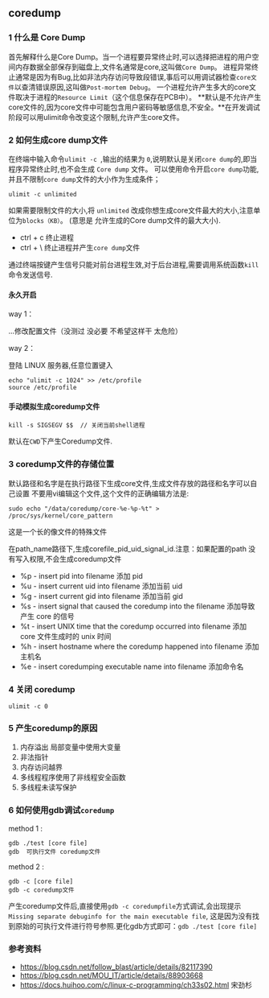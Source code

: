 ## coredump

### 1 什么是 Core Dump

首先解释什么是Core Dump。当一个进程要异常终止时,可以选择把进程的用户空间内存数据全部保存到磁盘上,文件名通常是core,这叫做`Core Dump`。
进程异常终止通常是因为有Bug,比如非法内存访问导致段错误,事后可以用调试器检查`core文件`以查清错误原因,这叫做`Post-mortem Debug`。
一个进程允许产生多大的core文件取决于进程的`Resource Limit`（这个信息保存在PCB中）。
**默认是不允许产生core文件的,因为core文件中可能包含用户密码等敏感信息,不安全。**在开发调试阶段可以用ulimit命令改变这个限制,允许产生core文件。

### 2 如何生成core dump文件

在终端中输入命令`ulimit -c `,输出的结果为 `0`,说明默认是关闭`core dump`的,即当程序异常终止时,也不会生成 `Core dump` 文件。
可以使用命令开启`core dump`功能,并且不限制`core dump`文件的大小作为生成条件； 

    ulimit -c unlimited 

如果需要限制文件的大小,将 `unlimited` 改成你想生成core文件最大的大小,注意单位为`blocks（KB）`。
(意思是 允许生成的Core dump文件的最大大小).

 - ctrl + c 终止进程
 - ctrl + \ 终止进程并产生`core dump`文件
 
通过终端按键产生信号只能对前台进程生效,对于后台进程,需要调用系统函数`kill`命令发送信号.

#### 永久开启 

way 1：

...修改配置文件（没测过  没必要 不希望这样干 太危险）

way 2：

登陆 LINUX 服务器,任意位置键入

    echo "ulimit -c 1024" >> /etc/profile
    source /etc/profile

#### 手动模拟生成coredump文件

    kill -s SIGSEGV $$  // 关闭当前shell进程

默认在`CWD`下产生Coredump文件.

### 3 coredump文件的存储位置

默认路径和名字是在执行路径下生成core文件,生成文件存放的路径和名字可以自己设置
不要用vi编辑这个文件,这个文件的正确编辑方法是:

    sudo echo "/data/coredump/core-%e-%p-%t" > /proc/sys/kernel/core_pattern

这是一个长的像文件的特殊文件

在path_name路径下,生成corefile_pid_uid_signal_id.注意：如果配置的path 没有写入权限,不会生成coredump文件

 - %p - insert pid into filename 添加 pid
 - %u - insert current uid into filename 添加当前 uid
 - %g - insert current gid into filename 添加当前 gid
 - %s - insert signal that caused the coredump into the filename 添加导致产生 core 的信号
 - %t - insert UNIX time that the coredump occurred into filename 添加 core 文件生成时的 unix 时间
 - %h - insert hostname where the coredump happened into filename 添加主机名
 - %e - insert coredumping executable name into filename 添加命令名

### 4 关闭 coredump

    ulimit -c 0

### 5 产生coredump的原因

 1. 内存溢出  局部变量中使用大变量
 1. 非法指针
 1. 内存访问越界
 1. 多线程程序使用了非线程安全函数
 1. 多线程未读写保护

### 6 如何使用gdb调试`coredump`

method 1 :

    gdb ./test [core file]
    gdb  可执行文件 coredump文件

method 2 :

    gdb -c [core file]
    gdb -c coredump文件

产生coredump文件后,直接使用`gdb -c coredumpfile`方式调试,会出现提示`Missing separate debuginfo for the main executable file`,
这是因为没有找到原始的可执行文件进行符号参照.更化gdb方式即可：`gdb ./test [core file]`

### 参考资料

 - https://blog.csdn.net/follow_blast/article/details/82117390
 - https://blog.csdn.net/MOU_IT/article/details/88903668
 - https://docs.huihoo.com/c/linux-c-programming/ch33s02.html  宋劲杉
